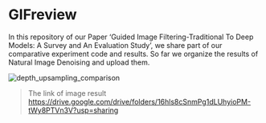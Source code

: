 # GIFreview

In this repository of our Paper ‘Guided Image Filtering-Traditional To Deep Models: A Survey and An Evaluation Study’, we share part of our comparative experiment code and results. So far we organize the results of Natural Image Denoising and upload them. 

![depth_upsampling_comparison](https://user-images.githubusercontent.com/59493792/220113809-ad49d60c-674e-4ecd-9ec5-25be397b8420.jpg)


>The link of image result<br>
>https://drive.google.com/drive/folders/16hls8cSnmPg1dLUhyioPM-tWy8PTVn3V?usp=sharing
